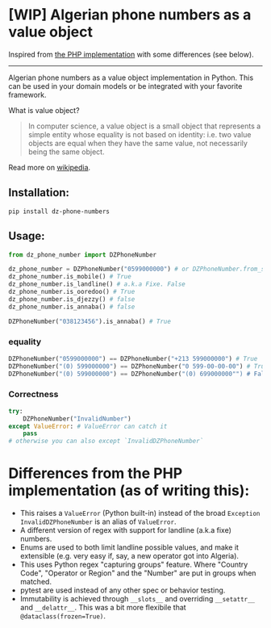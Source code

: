 # [WIP] Algerian phone numbers as a value object


Inspired from [the PHP implementation](https://github.com/cherifGsoul/php-algerian-mobile-phone-number) with some differences (see below).

------------

Algerian phone numbers as a value object implementation in Python. This can be used in your domain models or be integrated with your favorite framework.

What is value object?
> In computer science, a value object is a small object that represents a simple entity whose equality is not based on identity: i.e. two value objects are equal when they have the same value, not necessarily being the same object.

Read more on [wikipedia](https://en.wikipedia.org/wiki/Value_object).

## Installation:

```
pip install dz-phone-numbers
```

## Usage:

```python
from dz_phone_number import DZPhoneNumber

dz_phone_number = DZPhoneNumber("0599000000") # or DZPhoneNumber.from_string("0599000000")
dz_phone_number.is_mobile() # True
dz_phone_number.is_landline() # a.k.a Fixe. False
dz_phone_number.is_ooredoo() # True
dz_phone_number.is_djezzy() # false
dz_phone_number.is_annaba() # false

DZPhoneNumber("038123456").is_annaba() # True
```

### equality
```python
DZPhoneNumber("0599000000") == DZPhoneNumber("+213 599000000") # True
DZPhoneNumber("(0) 599000000") == DZPhoneNumber("0 599-00-00-00") # True
DZPhoneNumber("(0) 599000000") == DZPhoneNumber("(0) 699000000"") # False
```

### Correctness 
```Python
try:
    DZPhoneNumber("InvalidNumber")
except ValueError: # ValueError can catch it
    pass
# otherwise you can also except `InvalidDZPhoneNumber` 
```


# Differences from the PHP implementation (as of writing this):
- This raises a `ValueError` (Python built-in) instead of the broad `Exception` `InvalidDZPhoneNumber` is an alias of `ValueError`.
- A different version of regex with support for landline (a.k.a fixe) numbers.
- Enums are used to both limit landline possible values, and make it extensible (e.g. very easy if, say, a new operator got into Algeria).
- This uses Python regex "capturing groups" feature. Where "Country Code", "Operator or Region" and the "Number" are put in groups when matched.
- pytest are used instead of any other spec or behavior testing.
- Immutability is achieved through `__slots__` and overriding `__setattr__` and `__delattr__`. This was a bit more flexibile that `@dataclass(frozen=True)`.
